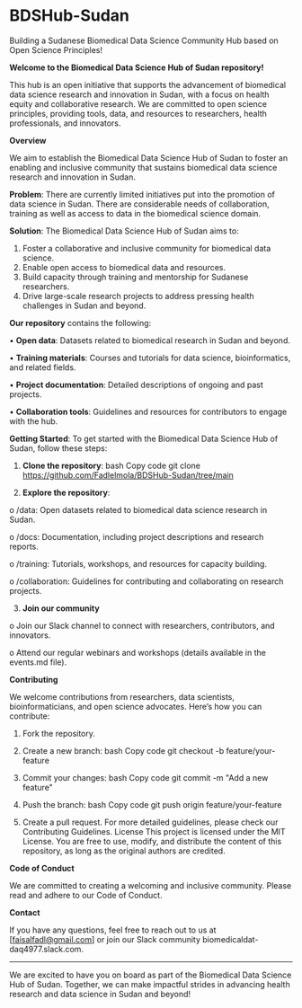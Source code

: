 # BDSHub-Sudan
Building a Sudanese Biomedical Data Science Community Hub based on Open Science Principles!

**Welcome to the Biomedical Data Science Hub of Sudan repository!** 

This hub is an open initiative that supports the advancement of biomedical data science research and innovation in Sudan, with a focus on health equity and collaborative research. We are committed to open science principles, providing tools, data, and resources to researchers, health professionals, and innovators.

**Overview**

We aim to establish the Biomedical Data Science Hub of Sudan to foster an enabling and inclusive community that sustains biomedical data science research and innovation in Sudan.

**Problem**: There are currently limited initiatives put into the promotion of data science in Sudan. There are considerable needs of collaboration, training as well as access to data in the biomedical science domain.

**Solution**: The Biomedical Data Science Hub of Sudan aims to:
1. Foster a collaborative and inclusive community for biomedical data science.
2. Enable open access to biomedical data and resources.
3. Build capacity through training and mentorship for Sudanese researchers.
4.	Drive large-scale research projects to address pressing health challenges in Sudan and beyond.

**Our repository** contains the following:

•	**Open data**: Datasets related to biomedical research in Sudan and beyond.

•	**Training materials**: Courses and tutorials for data science, bioinformatics, and related fields.

•	**Project documentation**: Detailed descriptions of ongoing and past projects.

•	**Collaboration tools**: Guidelines and resources for contributors to engage with the hub.

**Getting Started**: To get started with the Biomedical Data Science Hub of Sudan, follow these steps:
1.	**Clone the repository**:
bash
Copy code
git clone https://github.com/Fadlelmola/BDSHub-Sudan/tree/main

2.	**Explore the repository**:

o	/data: Open datasets related to biomedical data science research in Sudan.

o	/docs: Documentation, including project descriptions and research reports.

o	/training: Tutorials, workshops, and resources for capacity building.

o	/collaboration: Guidelines for contributing and collaborating on research projects.

3.	**Join our community**
   
o	Join our Slack channel to connect with researchers, contributors, and innovators.

o	Attend our regular webinars and workshops (details available in the events.md file).

**Contributing**

We welcome contributions from researchers, data scientists, bioinformaticians, and open science advocates. Here’s how you can contribute:
1.	Fork the repository.
2.	Create a new branch:
bash
Copy code
git checkout -b feature/your-feature

3.	Commit your changes:
bash
Copy code
git commit -m "Add a new feature"

4.	Push the branch:
bash
Copy code
git push origin feature/your-feature

5.	Create a pull request.
For more detailed guidelines, please check our Contributing Guidelines.
License
This project is licensed under the MIT License. You are free to use, modify, and distribute the content of this repository, as long as the original authors are credited.

**Code of Conduct**

We are committed to creating a welcoming and inclusive community. Please read and adhere to our Code of Conduct.

**Contact**

If you have any questions, feel free to reach out to us at [faisalfadl@gmail.com] or join our Slack community biomedicaldat-daq4977.slack.com.
________________________________________
We are excited to have you on board as part of the Biomedical Data Science Hub of Sudan. Together, we can make impactful strides in advancing health research and data science in Sudan and beyond!
